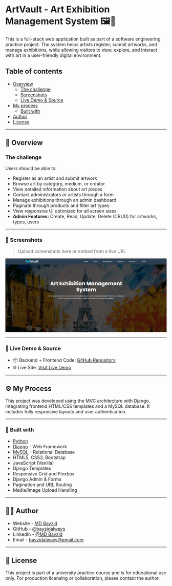 # ArtVault - Art Exhibition Management System 🖼️🎨

This is a full-stack web application built as part of a software engineering practice project. The system helps artists register, submit artworks, and manage exhibitions, while allowing visitors to view, explore, and interact with art in a user-friendly digital environment.

## Table of contents

- [Overview](#overview)
  - [The challenge](#the-challenge)
  - [Screenshots](#screenshots)
  - [Live Demo & Source](#live-demo--source)
- [My process](#my-process)
  - [Built with](#built-with)
- [Author](#author)
- [License](#license)

---

## 🧩 Overview

### The challenge

Users should be able to:

- Register as an artist and submit artwork  
- Browse art by category, medium, or creator  
- View detailed information about art pieces  
- Contact administrators or artists through a form  
- Manage exhibitions through an admin dashboard  
- Paginate through products and filter art types  
- View responsive UI optimized for all screen sizes  
- **Admin Features:** Create, Read, Update, Delete (CRUD) for artworks, types, users

---

### 📸 Screenshots

> Upload screenshots here or embed from a live URL

![Home Page Screenshot](./static/img/homepage.png)

---

### 🔗 Live Demo & Source

- 📦 Backend + Frontend Code: [GitHub Repository](https://github.com/bayzidalways/Art-Exhibition-Management-System)  
- 🌐 Live Site: [Visit Live Demo](#)

---

## ⚙️ My Process

This project was developed using the MVC architecture with Django, integrating frontend HTML/CSS templates and a MySQL database. It includes fully responsive layouts and user authentication.

---

### 🚀 Built with

- [Python](https://www.python.org/)
- [Django](https://www.djangoproject.com/) - Web Framework  
- [MySQL](https://www.mysql.com/) - Relational Database  
- HTML5, CSS3, Bootstrap  
- JavaScript (Vanilla)  
- Django Templates  
- Responsive Grid and Flexbox  
- Django Admin & Forms  
- Pagination and URL Routing  
- Media/Image Upload Handling

---

## 👨‍🎨 Author

- Website - [MD Bayzid](mdbayzid.netlify.app)  
- GitHub - [@bayzidalways](https://github.com/bayzidalways)  
- LinkedIn - [@MD Bayzid](https://www.linkedin.com/in/md-bayzid-211b67345/)  
- Email - bayzidalways@email.com

---

## 📄 License

This project is part of a university practice course and is for educational use only. For production licensing or collaboration, please contact the author.
